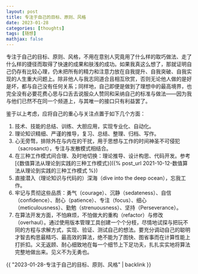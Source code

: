 ```yaml
---
layout: post
title: 专注于自己的目标、原则、风格
date: 2023-01-28
categories: [thoughts]
tags: [随想]
mathjax: false
---
```


专注于自己的目标、原则、风格，不用在意别人究竟用了什么样的取巧做法、走了什么样的捷径而取得了快速的成果和肤浅的成功。如果我真这么想了，那就证明自己仍存有比较心理，仍未把所有的精力和注意力放在自我提升、自我突破、自我实现的人生重大问题上。除非他人与我志同道合且相互欣赏，否则无论他人做的是好是坏，都与自己没有任何关系；同样地，自己即便是做到了理想中的最高境界，也完全没有必要花费心思与口舌去说服众人赞同和采纳自己的标准与做法——因为我与他们已然不在同一个频道上，与其唯一的接口只有利益罢了。

鉴于以上考虑，应将自己的重心与关注点置于如下几个方面：

1.  技术、技能的总结、训练、大胆应用，实现专业化、自动化。
2.  理论知识精细、严谨的推导，复习、总结、整理、归档、写作。
3.  心无旁骛，排除外在与内在的干扰，用于思想与工作的时间神圣不可侵犯（sacrosanct），专注与发散模式相结合。
4.  在三种工作模式间合理、及时地切换：理论推导、设计构思、代码开发。参考[《数值算法从理论到实践的三种工作模式》]({% post_url 2021-10-12-数值算法从理论到实践的三种工作模式 %})
5.  直接潜入（理论知识与代码的）深海（dive into the deep ocean），忘我工作。
6.  牢记与贯彻这些品质：勇气（courage）、沉静（sedateness）、自信（confidence）、耐心（patience）、专注（focus）、细心（meticulousness）、勤勉（strenuousness）、坚持（Perseverance）。
7.  在算法开发方面，不怕麻烦，不怕做大的重构（refactor）与修改（overhaul）。通过使用版本管理工具创建一个个分枝，尽情地试探与把玩不同的方程与求解方式，实现、验证、测试自己的想法。要充分调动自己的聪明才智去构思最精巧、最高效的算法，绝不能为了图快、图省事而在计算性能上打折扣。义无返顾、耐心细致地在每一个细节上下足功夫，扎扎实实地将算法完整地做出来。见义不为无勇也。

{{ "2023-01-28-专注于自己的目标、原则、风格" | backlink }}
